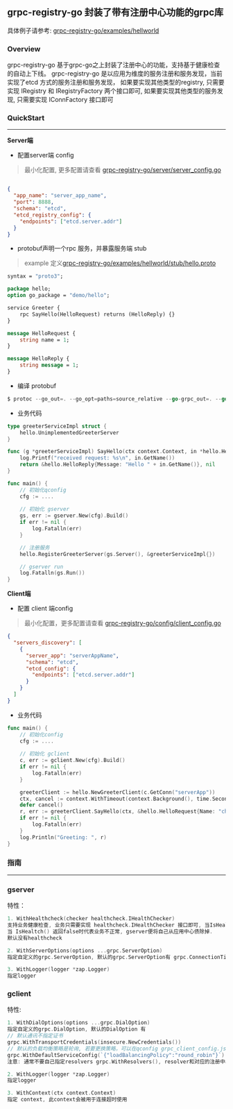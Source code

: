 ## grpc-registry-go 封装了带有注册中心功能的grpc库

具体例子请参考: [grpc-registry-go/examples/hellworld](https://github.com/charlesxs/grpc-registry-go/tree/master/examples/helloworld)

### Overview

grpc-registry-go 基于grpc-go之上封装了注册中心的功能，支持基于健康检查的自动上下线。
grpc-registry-go 是以应用为维度的服务注册和服务发现，当前实现了etcd 方式的服务注册和服务发现，
如果要实现其他类型的registry, 只需要实现 IRegistry 和 IRegistryFactory 两个接口即可, 如果要实现其他类型的服务发现, 只需要实现 IConnFactory 接口即可

### QuickStart

-----

**Server端**

- 配置server端 config

> 最小化配置, 更多配置请查看 [grpc-registry-go/server/server_config.go](https://github.com/charlesxs/grpc-registry-go/blob/master/config/server_config.go)

```json

{
  "app_name": "server_app_name",
  "port": 8888,
  "schema": "etcd",
  "etcd_registry_config": {
    "endpoints": ["etcd.server.addr"]
  }
}

```

- protobuf声明一个rpc 服务，并暴露服务端 stub

> example 定义[grpc-registry-go/examples/hellworld/stub/hello.proto](https://github.com/charlesxs/grpc-registry-go/blob/master/examples/helloworld/stub/hello.proto)

```protobuf
syntax = "proto3";

package hello;
option go_package = "demo/hello";

service Greeter {
    rpc SayHello(HelloRequest) returns (HelloReply) {}
}

message HelloRequest {
    string name = 1;
}

message HelloReply {
    string message = 1;
}
```

- 编译 protobuf

```go
$ protoc --go_out=. --go_opt=paths=source_relative --go-grpc_out=. --go-grpc_opt=paths=source_relative helloworld/stub/hello.proto
```

- 业务代码

```go
type greeterServiceImpl struct {
	hello.UnimplementedGreeterServer
}

func (g *greeterServiceImpl) SayHello(ctx context.Context, in *hello.HelloRequest) (*hello.HelloReply, error) {
	log.Printf("received request: %s\n", in.GetName())
	return &hello.HelloReply{Message: "Hello " + in.GetName()}, nil
}

func main() {
	// 初始化qconfig
	cfg := ....
	
	// 初始化 gserver
	gs, err := gserver.New(cfg).Build()
	if err != nil {
		log.Fatalln(err)
	}

	// 注册服务
	hello.RegisterGreeterServer(gs.Server(), &greeterServiceImpl{})

	// gserver run
	log.Fatalln(gs.Run())
}

```

**Client端**

- 配置 client 端config

> 最小化配置，更多配置请查看 [grpc-registry-go/config/client_config.go](https://github.com/charlesxs/grpc-registry-go/blob/master/config/client_config.go)

```json
{
  "servers_discovery": [
    {
      "server_app": "serverAppName",
      "schema": "etcd",
      "etcd_config": {
        "endpoints": ["etcd.server.addr"]
      }
    }
  ]
}

```

- 业务代码

```go
func main() {
	// 初始化config
    cfg := ....
	
	// 初始化 gclient
	c, err := gclient.New(cfg).Build()
	if err != nil {
		log.Fatalln(err)
	}

	greeterClient := hello.NewGreeterClient(c.GetConn("serverApp"))
	ctx, cancel := context.WithTimeout(context.Background(), time.Second)
	defer cancel()
	r, err := greeterClient.SayHello(ctx, &hello.HelloRequest{Name: "charles"})
	if err != nil {
		log.Fatalln(err)
	}
	log.Println("Greeting: ", r)
}

```

### 指南

----

### gserver

特性：

```go
1. WithHealthcheck(checker healthcheck.IHealthChecker)
支持业务健康检查, 业务只需要实现 healthcheck.IHealthChecker 接口即可, 当IsHealth() 返回为true时代表业务正常,gserver便将自己注册到应用中心
当 IsHealtch() 返回false时代表业务不正常, gserver便将自己从应用中心债除掉.
默认没有healthcheck

2. WithServerOptions(options ...grpc.ServerOption)
指定自定义的grpc.ServerOption, 默认的grpc.ServerOption有 grpc.ConnectionTimeout(60 * time.Second), 60s连接超时

3. WithLogger(logger *zap.Logger)
指定logger

```

 ### gclient

特性:

```go
1. WithDialOptions(options ...grpc.DialOption)
指定自定义的grpc.DialOption, 默认的DialOption 有
// 默认通讯不指定证书
grpc.WithTransportCredentials(insecure.NewCredentials())  
// 默认的负载均衡策略是轮询, 若要更换策略，可以在qconfig grpc_client_config.json中的balance_policy中指定
grpc.WithDefaultServiceConfig(`{"loadBalancingPolicy":"round_robin"}`)
注意: 通常不要自己指定resolvers grpc.WithResolvers(), resolver和对应的注册中心成对出现, gclient中已经默认实现了

2. WithLogger(logger *zap.Logger)
指定logger

3. WithContext(ctx context.Context)
指定 context, 此context会被用于连接超时使用
```

